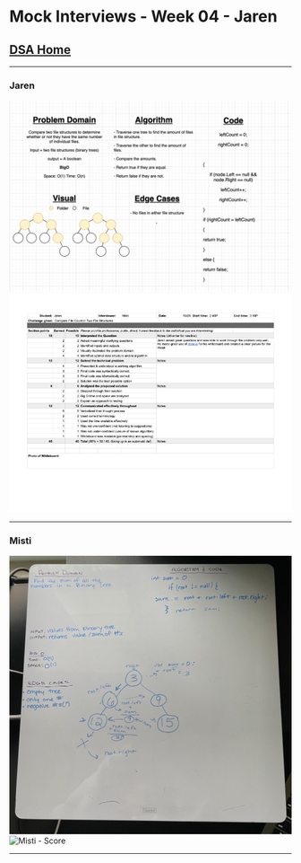 # Mock Interviews - Week 04 - Jaren

## [DSA Home](https://mistidinzy.github.io/data-structures-and-algorithms/)

---

### Jaren

![Jaren - Whiteboard](/401/MockInterviews/images/Week04/JarenWB.png)
![Jaren - Score](/401/MockInterviews/images/Week04/JarenInterview1028.png)

---

### Misti

![Misti - Whiteboard](/401/MockInterviews/images/Week04/MistiWB.jpg)
![Misti - Score](/401/MockInterviews/images/Week04/)

---
